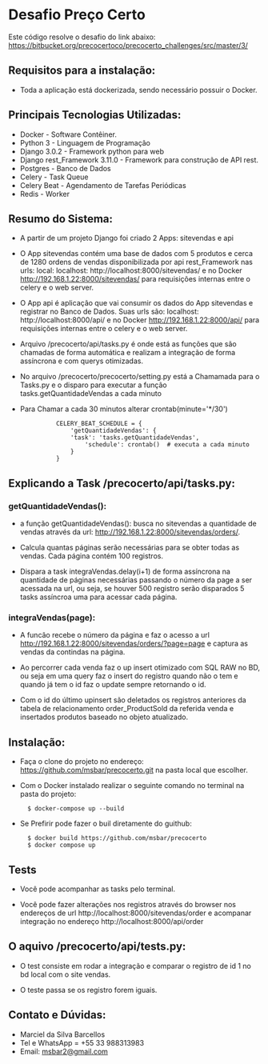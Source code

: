 # Desafio Preço Certo

Este código resolve o desafio do link abaixo:
https://bitbucket.org/precocertoco/precocerto_challenges/src/master/3/

## Requisitos para a instalação:
- Toda a aplicação está dockerizada, sendo necessário possuir o Docker.

## Principais Tecnologias Utilizadas:
- Docker - Software Contêiner.
- Python 3 - Linguagem de Programação
- Django 3.0.2 - Framework python para web
- Django rest_Framework 3.11.0 - Framework para construção de API rest.
- Postgres - Banco de Dados
- Celery - Task Queue
- Celery Beat - Agendamento de Tarefas Periódicas
- Redis - Worker

## Resumo do Sistema:
- A partir de um projeto Django foi criado 2 Apps: sitevendas e api

- O App sitevendas contém uma base de dados com 5 produtos e cerca de 1280 ordens de vendas disponibilizada por api rest_Framework nas urls: local: localhost: http://localhost:8000/sitevendas/ e no Docker http://192.168.1.22:8000/sitevendas/ para requisições internas entre o celery e o web server.

- O App api é aplicação que vai consumir os dados do App sitevendas e registrar no Banco de Dados. Suas urls são: localhost: http://localhost:8000/api/ e no Docker http://192.168.1.22:8000/api/ para requisições internas entre o celery e o web server.

-  Arquivo /precocerto/api/tasks.py é onde está as funções que são chamadas de forma automática e realizam a integração de forma assíncrona e com querys otimizadas.

- No arquivo /precocerto/precocerto/setting.py está a Chamamada para o Tasks.py e o disparo para executar a função tasks.getQuantidadeVendas a cada minuto 
- Para Chamar a cada 30 minutos alterar crontab(minute='*/30')

                CELERY_BEAT_SCHEDULE = {
                    'getQuantidadeVendas': {
                    'task': 'tasks.getQuantidadeVendas',
                        'schedule': crontab()  # executa a cada minuto
                    }
                }
## Explicando a Task /precocerto/api/tasks.py:
### getQuantidadeVendas():
- a função getQuantidadeVendas(): busca no sitevendas a quantidade de vendas através da url: http://192.168.1.22:8000/sitevendas/orders/.

- Calcula quantas páginas serão necessárias para se obter todas as vendas. Cada página contém 100 registros.

- Dispara a task integraVendas.delay(i+1) de forma assíncrona na quantidade de páginas necessárias passando o número da page a ser acessada na url, ou seja, se houver 500 registro serão disparados 5 tasks assíncroa uma para acessar cada página.

### integraVendas(page):

- A funcão recebe o número da página e faz o acesso a url http://192.168.1.22:8000/sitevendas/orders/?page=page e captura as vendas da contindas na página.

- Ao percorrer cada venda faz o up insert otimizado com SQL RAW no BD, ou seja em uma query faz o insert do registro quando não o tem e quando já tem o id faz o update sempre retornando o id.

- Com o id do último upinsert são deletados os registros anteriores da tabela de relacionamento order_ProductSold da referida venda e insertados produtos baseado no objeto atualizado.

## Instalação:
- Faça o clone do projeto no endereço: https://github.com/msbar/precocerto.git na pasta local que escolher.

- Com o Docker instalado realizar o seguinte comando no terminal na pasta do projeto:
                
        $ docker-compose up --build

- Se Prefirir pode fazer o buil diretamente do guithub:
                
        $ docker build https://github.com/msbar/precocerto
        $ docker compose up

## Tests
- Você pode acompanhar as tasks pelo terminal.

- Você pode fazer alterações nos registros através do browser nos endereços de url http://localhost:8000/sitevendas/order e acompanar integração no endereço http://localhost:8000/api/order

## O aquivo /precocerto/api/tests.py:
- O test consiste em rodar a integração e comparar o registro de id 1 no bd local com o site vendas. 

- O teste passa se os registro forem iguais.

## Contato e Dúvidas:
- Marciel da Silva Barcellos
- Tel e WhatsApp = +55 33 988313983
- Email: msbar2@gmail.com


